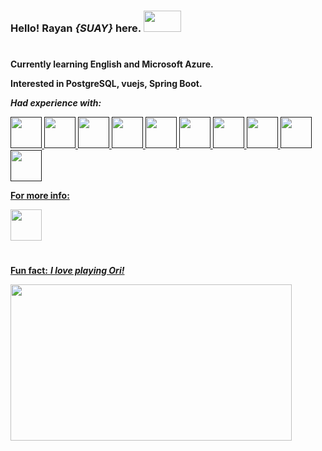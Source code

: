   
  ### Hello! Rayan ***{SUAY}*** here.                  <img src="https://images-wixmp-ed30a86b8c4ca887773594c2.wixmp.com/f/92eab937-b040-426c-a35d-62845bf4ff2e/dbe3otf-3faff90b-8e7d-4b86-bab3-84e0e2d73738.gif?token=eyJ0eXAiOiJKV1QiLCJhbGciOiJIUzI1NiJ9.eyJzdWIiOiJ1cm46YXBwOjdlMGQxODg5ODIyNjQzNzNhNWYwZDQxNWVhMGQyNmUwIiwiaXNzIjoidXJuOmFwcDo3ZTBkMTg4OTgyMjY0MzczYTVmMGQ0MTVlYTBkMjZlMCIsIm9iaiI6W1t7InBhdGgiOiJcL2ZcLzkyZWFiOTM3LWIwNDAtNDI2Yy1hMzVkLTYyODQ1YmY0ZmYyZVwvZGJlM290Zi0zZmFmZjkwYi04ZTdkLTRiODYtYmFiMy04NGUwZTJkNzM3MzguZ2lmIn1dXSwiYXVkIjpbInVybjpzZXJ2aWNlOmZpbGUuZG93bmxvYWQiXX0.84RJDrSSOrnkDpxk3jz_9RsYVvOWV0sct2Shjv9EP_4" width="60" height="34"/> 
  
  
#  
**Currently learning English and Microsoft Azure.**

**Interested in PostgreSQL, vuejs, Spring Boot.** 



***Had experience with:***

<a href=""><img height="50" src="https://cdn3.iconfinder.com/data/icons/logos-and-brands-adobe/512/181_Java-64.png"/> 
<a href=""><img height="50" src="https://cdn0.iconfinder.com/data/icons/programming-1-1/32/Programming_C-4-64.png"/> 
<a href=""><img height="50" src="https://cdn1.iconfinder.com/data/icons/logotypes/32/badge-html-5-64.png"/> 
<a href=""><img height="50" src="https://cdn1.iconfinder.com/data/icons/logotypes/32/badge-css-3-64.png"/> 
<a href=""><img height="50" src="https://cdn3.iconfinder.com/data/icons/logos-and-brands-adobe/512/267_Python-64.png"/> 
<a href=""><img height="50" src="https://cdn0.iconfinder.com/data/icons/business-and-finance-440/1080/03_Azure-64.png"/> 
<a href=""><img height="50" src="https://cdn2.iconfinder.com/data/icons/metro-uinvert-dock/256/VirtualBox.png"/> 
<a href=""><img height="50" src="https://cdn4.iconfinder.com/data/icons/flat-brand-logo-2/512/cisco-64.png"/> 
<a href=""><img height="50" src="https://cdn1.iconfinder.com/data/icons/designer-skills/128/jira-64.png"/> 
<a href=""><img height="50" src="https://cdn3.iconfinder.com/data/icons/social-media-2169/24/social_media_social_media_logo_confluence-64.png"/> 
  
  

**For more info:**
  
<a href="https://www.linkedin.com/in/suay-akbudak-6b3b28183"><img height="50" src="https://user-images.githubusercontent.com/96923125/219902741-3b8dee68-6f19-4201-89e4-e5a820d2eb1f.png"/>



 # 
 **Fun fact:** ***I love playing Ori!***

 <img src="https://media.tenor.com/GunYyoNIw0oAAAAd/ori-inkystinki.gif" width="450" height="250"/>   
  

 
  

